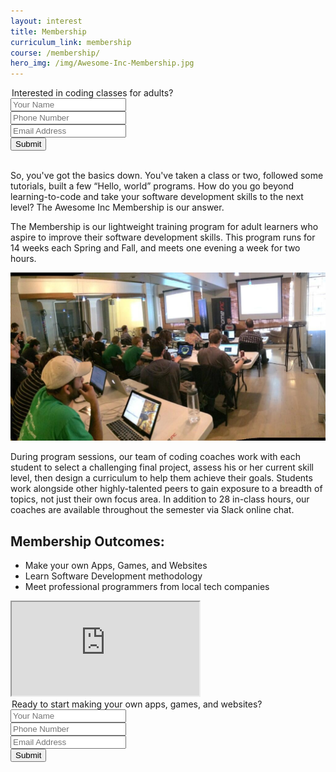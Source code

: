 ```yaml
---
layout: interest
title: Membership
curriculum_link: membership
course: /membership/
hero_img: /img/Awesome-Inc-Membership.jpg
---
```


<div class="row">
<div class="col-md-10 col-md-offset-1">
    <form action="//formspree.io/info@awesomeincu.com" method="POST">
        <legend>Interested in coding classes for adults?</legend>
        <div class="form-group">
            <input type="text" name="name" placeholder="Your Name" class="form-control input-lg">
        </div>
        <div class="form-group">
            <input type="tel" name="phone" placeholder="Phone Number" class="form-control input-lg">
        </div>
        <div class="form-group">
            <input type="email" name="email" placeholder="Email Address" class="form-control input-lg">
        </div>
        <div class="form-group">
            <input type="hidden" name="_subject" value="Membership interest form submission"  class="form-control input-lg">
        </div>
        <input type="hidden" name="_next" value="//www.awesomeincu.com/thanks/">
        <button type="submit" class="btn btn-default">Submit</button>  
    </form>
</div>
</div>
<br>

So, you've got the basics down. You've taken a class or two, followed some tutorials, built a few “Hello, world” programs. How do you go beyond learning-to-code and take your software development skills to the next level? The Awesome Inc Membership is our answer.

The Membership is our lightweight training program for adult learners who aspire to improve their software development skills. This program runs for 14 weeks each Spring and Fall, and meets one evening a week for two hours.

<div class="row">
<img alt="Student with iPhone app project at Awesome Inc Academy" src="/img/Awesome-Inc-Membership-2.jpg" class="col-md-8 col-md-offset-2 img-responsive">
</div>

During program sessions, our team of coding coaches work with each student to select a challenging final project, assess his or her current skill level, then design a curriculum to help them achieve their goals. Students work alongside other highly-talented peers to gain exposure to a breadth of topics, not just their own focus area. In addition to 28 in-class hours, our coaches are available throughout the semester via Slack online chat.

## Membership Outcomes:

*   Make your own Apps, Games, and Websites
*   Learn Software Development methodology
*   Meet professional programmers from local tech companies

<div class="row">
<div class="col-md-8 col-md-offset-2">
<div class="embed-responsive embed-responsive-16by9"><iframe class="embed-responsive-item" src="https://www.youtube.com/embed/kSqzDzU-Bxo"></iframe></div>
</div>
</div>

<div class="row">
<div class="col-md-10 col-md-offset-1">
    <form action="//formspree.io/info@awesomeincu.com" method="POST">
        <legend>Ready to start making your own apps, games, and websites?</legend>
        <div class="form-group">
            <input type="text" name="name" placeholder="Your Name" class="form-control input-lg">
        </div>
        <div class="form-group">
            <input type="tel" name="phone" placeholder="Phone Number" class="form-control input-lg">
        </div>
        <div class="form-group">
            <input type="email" name="email" placeholder="Email Address" class="form-control input-lg">
        </div>
        <div class="form-group">
            <input type="hidden" name="_subject" value="Membership interest form submission"  class="form-control input-lg">
        </div>
        <input type="hidden" name="_next" value="//www.awesomeincu.com/thanks/">
        <button type="submit" class="btn btn-default">Submit</button>  
    </form>
</div>
</div>
<br>